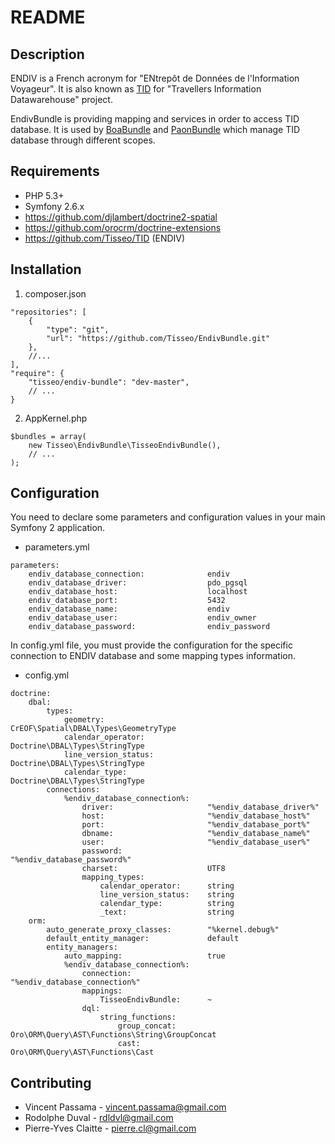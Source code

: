 README
======

Description
-----------

ENDIV is a French acronym for "ENtrepôt de Données de l'Information Voyageur".
It is also known as [TID](https://github.com/Tisseo/TID)
for "Travellers Information Datawarehouse" project.

EndivBundle is providing mapping and services in order to access
TID database. It is used by [BoaBundle](https://github.com/Tisseo/BoaBundle)
and [PaonBundle](https://github.com/Tisseo/PaonBundle) which manage
TID database through different scopes.

Requirements
------------

- PHP 5.3+
- Symfony 2.6.x
- https://github.com/djlambert/doctrine2-spatial
- https://github.com/orocrm/doctrine-extensions
- https://github.com/Tisseo/TID (ENDIV)

Installation
------------

1. composer.json

```
"repositories": [
    {
        "type": "git",
        "url": "https://github.com/Tisseo/EndivBundle.git"
    },
    //...
],
"require": {
    "tisseo/endiv-bundle": "dev-master",
    // ...
}
```

2. AppKernel.php

```
$bundles = array(
    new Tisseo\EndivBundle\TisseoEndivBundle(),
    // ...
);
```

Configuration
-------------

You need to declare some parameters and configuration values in your main
Symfony 2 application.

- parameters.yml

```
parameters:
    endiv_database_connection:              endiv
    endiv_database_driver:                  pdo_pgsql
    endiv_database_host:                    localhost
    endiv_database_port:                    5432
    endiv_database_name:                    endiv
    endiv_database_user:                    endiv_owner
    endiv_database_password:                endiv_password
```

In config.yml file, you must provide the configuration for the specific
connection to ENDIV database and some mapping types information.

- config.yml

```
doctrine:
    dbal:
        types:
            geometry:                       CrEOF\Spatial\DBAL\Types\GeometryType
            calendar_operator:              Doctrine\DBAL\Types\StringType
            line_version_status:            Doctrine\DBAL\Types\StringType
            calendar_type:                  Doctrine\DBAL\Types\StringType
        connections:
            %endiv_database_connection%:
                driver:                     "%endiv_database_driver%"
                host:                       "%endiv_database_host%"
                port:                       "%endiv_database_port%"
                dbname:                     "%endiv_database_name%"
                user:                       "%endiv_database_user%"
                password:                   "%endiv_database_password%"
                charset:                    UTF8
                mapping_types:
                    calendar_operator:      string
                    line_version_status:    string
                    calendar_type:          string
                    _text:                  string
    orm:
        auto_generate_proxy_classes:        "%kernel.debug%"
        default_entity_manager:             default
        entity_managers:
            auto_mapping:                   true
            %endiv_database_connection%:
                connection:                 "%endiv_database_connection%"
                mappings:
                    TisseoEndivBundle:      ~
                dql:
                    string_functions:
                        group_concat:       Oro\ORM\Query\AST\Functions\String\GroupConcat
                        cast:               Oro\ORM\Query\AST\Functions\Cast
```

Contributing
------------

- Vincent Passama - vincent.passama@gmail.com
- Rodolphe Duval - rdldvl@gmail.com
- Pierre-Yves Claitte - pierre.cl@gmail.com
